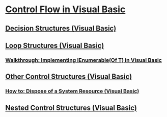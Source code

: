 # [Control Flow in Visual Basic](index.md)
## [Decision Structures (Visual Basic)](decision-structures.md)
## [Loop Structures (Visual Basic)](loop-structures.md)
### [Walkthrough: Implementing IEnumerable(Of T) in Visual Basic](walkthrough-implementing-ienumerable-of-t.md)
## [Other Control Structures (Visual Basic)](other-control-structures.md)
### [How to: Dispose of a System Resource (Visual Basic)](how-to-dispose-of-a-system-resource.md)
## [Nested Control Structures (Visual Basic)](nested-control-structures.md)
